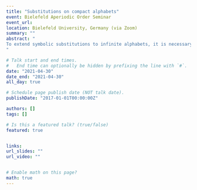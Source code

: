```yaml
---
title: "Substitutions on compact alphabets"
event: Bielefeld Aperiodic Order Seminar
event_url: 
location: Bielefeld University, Germany (via Zoom)
summary: ""
abstract: "
To extend symbolic substitutions to infinite alphabets, it is necessary to impose restrictions so as to ensure that important dynamical properties still hold. In place of finiteness of the alphabet we consider alphabets which may be equipped with a compact Hausdorff topology making the substitution a continuous map. For finite alphabets, using Perron–Frobenius Theory, it is well known that primitive substitutions always have a geometric realisation as a substitution of closed, finite intervals of strictly positive lengths and that the associated tiling dynamical system is uniquely ergodic. We extend the first result by proving that primitive substitutions on compact alphabets admit a unique (up to scalar multiplication) continuous natural tile length function. The proof involves consideration of an operator associated to the substitution, which corresponds to the transpose of the standard population matrix from the finite setting. By consideration of the dual operator, we find a class of uniquely ergodic infinite tiling substitution systems, although the question of whether unique ergodicity holds in general for compact alphabets remains open. This is joint work with Neil Mañibo and Dan Rust.
"

# Talk start and end times.
#   End time can optionally be hidden by prefixing the line with `#`.
date: "2021-04-30"
date_end: "2021-04-30"
all_day: true

# Schedule page publish date (NOT talk date).
publishDate: "2017-01-01T00:00:00Z"

authors: []
tags: []

# Is this a featured talk? (true/false)
featured: true


links:
url_slides: ""
url_video: ""


# Enable math on this page?
math: true
---
```



